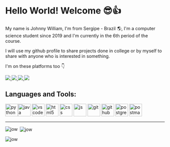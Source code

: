 # Hello World! Welcome 😎👍
My name is Johnny William, I'm from Sergipe - Brazil 🌎, I'm a computer science student since 2019 and I'm currently in the 6th period of the course.

I will use my github profile to share projects done in college or by myself to share with anyone who is interested in something.


I'm on these platforms too 👇

[![](https://camo.githubusercontent.com/a80d00f23720d0bc9f55481cfcd77ab79e141606829cf16ec43f8cacc7741e46/68747470733a2f2f696d672e736869656c64732e696f2f62616467652f4c696e6b6564496e2d3030373742353f7374796c653d666f722d7468652d6261646765266c6f676f3d6c696e6b6564696e266c6f676f436f6c6f723d7768697465) ](https://www.linkedin.com/in/johnny-william/)[![](https://camo.githubusercontent.com/fbc3df79ffe1a99e482b154b29262ecbb10d6ee4ed22faa82683aa653d72c4e1/68747470733a2f2f696d672e736869656c64732e696f2f62616467652f4769744875622d3130303030303f7374796c653d666f722d7468652d6261646765266c6f676f3d676974687562266c6f676f436f6c6f723d7768697465) ](https://github.com/Jownao)[![](https://camo.githubusercontent.com/99094e7d08f15000fe6a39872628bde2b8cf8a2a4a94ad384e50a158f09d7bf5/68747470733a2f2f696d672e736869656c64732e696f2f62616467652f5265646469742d4646343530303f7374796c653d666f722d7468652d6261646765266c6f676f3d726564646974266c6f676f436f6c6f723d7768697465)](https://www.reddit.com/user/Jownao)[ ![](https://camo.githubusercontent.com/b3d4671768bd0f9b6c8f410a25a96e0c5a4d135208d8910461e986f97e7985ab/68747470733a2f2f696d672e736869656c64732e696f2f62616467652f496e7374616772616d2d4534343035463f7374796c653d666f722d7468652d6261646765266c6f676f3d696e7374616772616d266c6f676f436f6c6f723d7768697465)
](https://www.instagram.com/jownaoo/?hl=pt-br)

<h2 align="left"> Languages and Tools: </h2>



<img src="https://cdn.jsdelivr.net/gh/devicons/devicon/icons/python/python-original.svg" alt="python" width="40" height="40" /><img src="https://cdn.jsdelivr.net/gh/devicons/devicon/icons/java/java-original.svg"  alt="java" width="40" height="40" />
<img src="https://cdn.jsdelivr.net/gh/devicons/devicon/icons/vscode/vscode-original.svg"  alt="vscode" width="40" height="40" />
<img src="https://cdn.jsdelivr.net/gh/devicons/devicon/icons/html5/html5-original.svg"  alt="html5" width="40" height="40"/>
<img src="https://cdn.jsdelivr.net/gh/devicons/devicon/icons/css3/css3-original.svg"  alt="css" width="40" height="40"/>
<img src="https://cdn.jsdelivr.net/gh/devicons/devicon/icons/javascript/javascript-original.svg" alt="js" width="40" height="40"/>
<img src="https://cdn.jsdelivr.net/gh/devicons/devicon/icons/git/git-original.svg"  alt="git" width="40" height="40" />
<img src="https://cdn.jsdelivr.net/gh/devicons/devicon/icons/github/github-original.svg"  alt="github" width="40" height="40" />
<img src="https://cdn.jsdelivr.net/gh/devicons/devicon/icons/postgresql/postgresql-original.svg" alt="postgresql" width="40" height="40" />
<img src="https://www.vectorlogo.zone/logos/getpostman/getpostman-icon.svg" alt="postman" width="40" height="40" />

--------------------------
<p><img align="left" src="https://github-readme-stats.vercel.app/api/top-langs?username=jownao&show_icons=true&locale=en&layout=compact" alt="jow" /></p>

<p>&nbsp;<img align="center" src="https://github-readme-stats.vercel.app/api?username=jownao&show_icons=true&locale=en" alt="jow" /></p>

<p><img align="center" src="https://github-readme-streak-stats.herokuapp.com/?user=jownao&" alt="jow" /></p>

